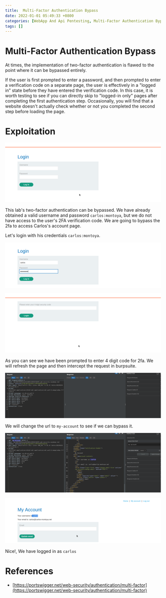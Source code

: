 ```yaml
---
title:  Multi-Factor Authentication Bypass
date: 2022-01-01 05:49:33 +0800
categories: [WebApp And Api Pentesting, Multi-Factor Authentication Bypass]
tags: []  
---
```


# Multi-Factor Authentication Bypass

At times, the implementation of two-factor authentication is flawed to the point where it can be bypassed entirely.

If the user is first prompted to enter a password, and then prompted to enter a verification code on a separate page, the user is effectively in a "logged in" state before they have entered the verification code. In this case, it is worth testing to see if you can directly skip to "logged-in only" pages after completing the first authentication step. Occasionally, you will find that a website doesn't actually check whether or not you completed the second step before loading the page. 

# Exploitation

![hheada](https://raw.githubusercontent.com/cyberkhalid/cyberkhalid.github.io/main/assets/img/ipentest/mfa1.png)

 This lab's two-factor authentication can be bypassed. We have already obtained a valid username and password `carlos:montoya`, but we do not have access to the user's 2FA verification code. We are going to bypass the 2fa to access Carlos's account page.

Let's login with his credentials `carlos:montoya`.

![hheada](https://raw.githubusercontent.com/cyberkhalid/cyberkhalid.github.io/main/assets/img/ipentest/mfa6.png)

![hheada](https://raw.githubusercontent.com/cyberkhalid/cyberkhalid.github.io/main/assets/img/ipentest/mfa2.png)

As you can see we have been prompted to enter 4 digit code for 2fa. We will refresh the page and then intercept the request in burpsuite.

![hheada](https://raw.githubusercontent.com/cyberkhalid/cyberkhalid.github.io/main/assets/img/ipentest/mfa7.png)

We will change the url to `my-account` to see if we can bypass it.

![hheada](https://raw.githubusercontent.com/cyberkhalid/cyberkhalid.github.io/main/assets/img/ipentest/mfa8.png)

![hheada](https://raw.githubusercontent.com/cyberkhalid/cyberkhalid.github.io/main/assets/img/ipentest/mfa9.png)

Nice!, We have logged in as `carlos`

# References

- [https://portswigger.net/web-security/authentication/multi-factor](https://portswigger.net/web-security/authentication/multi-factor)

